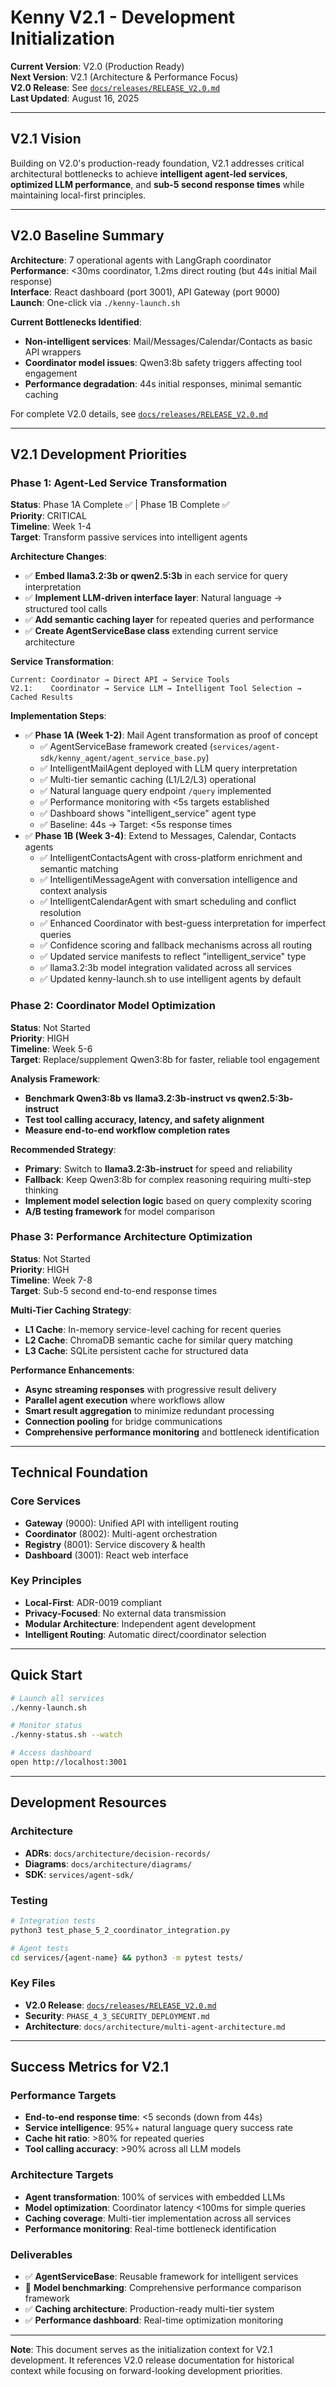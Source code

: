 # Kenny V2.1 - Development Initialization

**Current Version**: V2.0 (Production Ready)  
**Next Version**: V2.1 (Architecture & Performance Focus)  
**V2.0 Release**: See [`docs/releases/RELEASE_V2.0.md`](docs/releases/RELEASE_V2.0.md)  
**Last Updated**: August 16, 2025

---

## V2.1 Vision

Building on V2.0's production-ready foundation, V2.1 addresses critical architectural bottlenecks to achieve **intelligent agent-led services**, **optimized LLM performance**, and **sub-5 second response times** while maintaining local-first principles.

---

## V2.0 Baseline Summary

**Architecture**: 7 operational agents with LangGraph coordinator  
**Performance**: <30ms coordinator, 1.2ms direct routing (but 44s initial Mail response)  
**Interface**: React dashboard (port 3001), API Gateway (port 9000)  
**Launch**: One-click via `./kenny-launch.sh`  

**Current Bottlenecks Identified**:
- **Non-intelligent services**: Mail/Messages/Calendar/Contacts as basic API wrappers
- **Coordinator model issues**: Qwen3:8b safety triggers affecting tool engagement
- **Performance degradation**: 44s initial responses, minimal semantic caching

For complete V2.0 details, see [`docs/releases/RELEASE_V2.0.md`](docs/releases/RELEASE_V2.0.md)

---

## V2.1 Development Priorities

### Phase 1: Agent-Led Service Transformation
**Status**: Phase 1A Complete ✅ | Phase 1B Complete ✅  
**Priority**: CRITICAL  
**Timeline**: Week 1-4  
**Target**: Transform passive services into intelligent agents

**Architecture Changes**:
- ✅ **Embed llama3.2:3b or qwen2.5:3b** in each service for query interpretation
- ✅ **Implement LLM-driven interface layer**: Natural language → structured tool calls
- ✅ **Add semantic caching layer** for repeated queries and performance
- ✅ **Create AgentServiceBase class** extending current service architecture

**Service Transformation**:
```
Current: Coordinator → Direct API → Service Tools
V2.1:    Coordinator → Service LLM → Intelligent Tool Selection → Cached Results
```

**Implementation Steps**:
- ✅ **Phase 1A (Week 1-2)**: Mail Agent transformation as proof of concept
  - ✅ AgentServiceBase framework created (`services/agent-sdk/kenny_agent/agent_service_base.py`)
  - ✅ IntelligentMailAgent deployed with LLM query interpretation
  - ✅ Multi-tier semantic caching (L1/L2/L3) operational
  - ✅ Natural language query endpoint `/query` implemented
  - ✅ Performance monitoring with <5s targets established
  - ✅ Dashboard shows "intelligent_service" agent type
  - ✅ Baseline: 44s → Target: <5s response times
- ✅ **Phase 1B (Week 3-4)**: Extend to Messages, Calendar, Contacts agents
  - ✅ IntelligentContactsAgent with cross-platform enrichment and semantic matching
  - ✅ IntelligentiMessageAgent with conversation intelligence and context analysis
  - ✅ IntelligentCalendarAgent with smart scheduling and conflict resolution
  - ✅ Enhanced Coordinator with best-guess interpretation for imperfect queries
  - ✅ Confidence scoring and fallback mechanisms across all routing
  - ✅ Updated service manifests to reflect "intelligent_service" type
  - ✅ llama3.2:3b model integration validated across all services
  - ✅ Updated kenny-launch.sh to use intelligent agents by default

### Phase 2: Coordinator Model Optimization  
**Status**: Not Started  
**Priority**: HIGH  
**Timeline**: Week 5-6  
**Target**: Replace/supplement Qwen3:8b for faster, reliable tool engagement

**Analysis Framework**:
- **Benchmark Qwen3:8b vs llama3.2:3b-instruct vs qwen2.5:3b-instruct**
- **Test tool calling accuracy, latency, and safety alignment**
- **Measure end-to-end workflow completion rates**

**Recommended Strategy**:
- **Primary**: Switch to **llama3.2:3b-instruct** for speed and reliability
- **Fallback**: Keep Qwen3:8b for complex reasoning requiring multi-step thinking
- **Implement model selection logic** based on query complexity scoring
- **A/B testing framework** for model comparison

### Phase 3: Performance Architecture Optimization
**Status**: Not Started  
**Priority**: HIGH  
**Timeline**: Week 7-8  
**Target**: Sub-5 second end-to-end response times

**Multi-Tier Caching Strategy**:
- **L1 Cache**: In-memory service-level caching for recent queries
- **L2 Cache**: ChromaDB semantic cache for similar query matching  
- **L3 Cache**: SQLite persistent cache for structured data

**Performance Enhancements**:
- **Async streaming responses** with progressive result delivery
- **Parallel agent execution** where workflows allow
- **Smart result aggregation** to minimize redundant processing
- **Connection pooling** for bridge communications
- **Comprehensive performance monitoring** and bottleneck identification

---

## Technical Foundation

### Core Services
- **Gateway** (9000): Unified API with intelligent routing
- **Coordinator** (8002): Multi-agent orchestration
- **Registry** (8001): Service discovery & health
- **Dashboard** (3001): React web interface

### Key Principles
- **Local-First**: ADR-0019 compliant
- **Privacy-Focused**: No external data transmission
- **Modular Architecture**: Independent agent development
- **Intelligent Routing**: Automatic direct/coordinator selection

---

## Quick Start

```bash
# Launch all services
./kenny-launch.sh

# Monitor status
./kenny-status.sh --watch

# Access dashboard
open http://localhost:3001
```

---

## Development Resources

### Architecture
- **ADRs**: `docs/architecture/decision-records/`
- **Diagrams**: `docs/architecture/diagrams/`
- **SDK**: `services/agent-sdk/`

### Testing
```bash
# Integration tests
python3 test_phase_5_2_coordinator_integration.py

# Agent tests
cd services/{agent-name} && python3 -m pytest tests/
```

### Key Files
- **V2.0 Release**: [`docs/releases/RELEASE_V2.0.md`](docs/releases/RELEASE_V2.0.md)
- **Security**: `PHASE_4_3_SECURITY_DEPLOYMENT.md`
- **Architecture**: `docs/architecture/multi-agent-architecture.md`

---

## Success Metrics for V2.1

### Performance Targets
- **End-to-end response time**: <5 seconds (down from 44s)
- **Service intelligence**: 95%+ natural language query success rate
- **Cache hit ratio**: >80% for repeated queries
- **Tool calling accuracy**: >90% across all LLM models

### Architecture Targets  
- **Agent transformation**: 100% of services with embedded LLMs
- **Model optimization**: Coordinator latency <100ms for simple queries
- **Caching coverage**: Multi-tier implementation across all services
- **Performance monitoring**: Real-time bottleneck identification

### Deliverables
- ✅ **AgentServiceBase**: Reusable framework for intelligent services
- 🔲 **Model benchmarking**: Comprehensive performance comparison framework
- ✅ **Caching architecture**: Production-ready multi-tier system
- ✅ **Performance dashboard**: Real-time optimization monitoring

---

**Note**: This document serves as the initialization context for V2.1 development. It references V2.0 release documentation for historical context while focusing on forward-looking development priorities.
